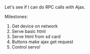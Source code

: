 Let's see if I can do RPC calls with Ajax.

Milestones:
1) Get device on network
2) Serve basic html
3) Serve html from sd card
4) Buttons make ajax get request
5) Control servo!
